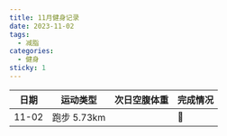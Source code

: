 ```yaml
---
title: 11月健身记录
date: 2023-11-02
tags:
  - 减脂
categories:
  - 健身
sticky: 1
---
```


| 日期  | 运动类型    | 次日空腹体重 | 完成情况 |
| ----- | ----------- | ------------ | -------- |
| 11-02 | 跑步 5.73km |              | :100:    |
